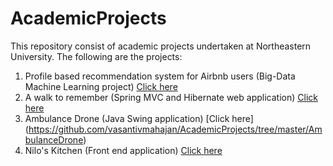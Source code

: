 # AcademicProjects

This repository consist of academic projects undertaken at Northeastern University. The following are the projects:

1. Profile based recommendation system for Airbnb users (Big-Data Machine Learning project) [Click here](https://github.com/vasantivmahajan/AcademicProjects/tree/master/Profile-based-recommendation-system-for-Airbnb-users---Big-Data-and-Machine-Learning-project-)
2. A walk to remember (Spring MVC and Hibernate web application) [Click here](https://github.com/vasantivmahajan/AcademicProjects/tree/master/A%20walk%20to%20remember)
3. Ambulance Drone (Java Swing application) [Click here] (https://github.com/vasantivmahajan/AcademicProjects/tree/master/AmbulanceDrone)
4. Nilo's Kitchen (Front end application) [Click here](https://github.com/vasantivmahajan/AcademicProjects/tree/master/Niloskitchen)
